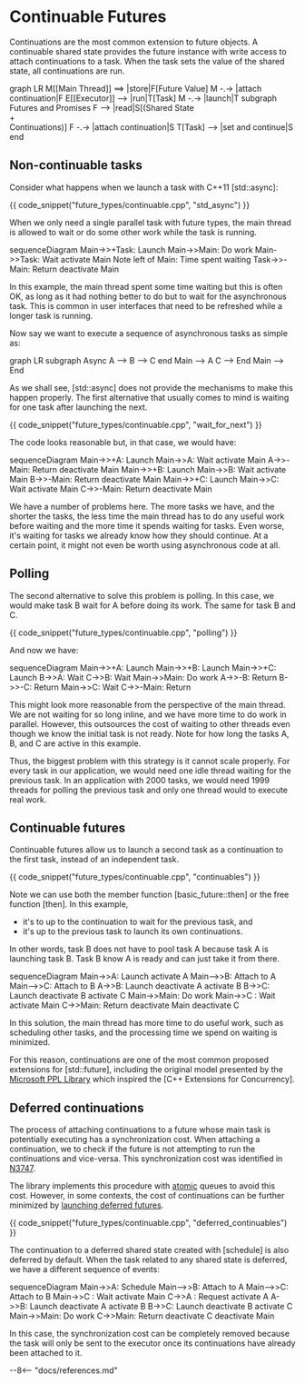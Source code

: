 # Continuable Futures

Continuations are the most common extension to future objects. A continuable shared state provides the future instance
with write access to attach continuations to a task. When the task sets the value of the shared state, all continuations
are run.

<div class="mermaid">
graph LR
M[[Main Thread]] ==> |store|F[Future Value]
M -.-> |attach continuation|F
E[[Executor]] --> |run|T[Task]
M -.-> |launch|T
subgraph Futures and Promises
F --> |read|S[(Shared State <br> + <br> Continuations)]
F -.-> |attach continuation|S
T[Task] --> |set and continue|S
end
</div>

## Non-continuable tasks

Consider what happens when we launch a task with C++11 [std::async]:

{{ code_snippet("future_types/continuable.cpp", "std_async") }}

When we only need a single parallel task with future types, the main thread is allowed to wait or do some other work
while the task is running.

<div class="mermaid">
sequenceDiagram
    Main->>+Task: Launch
    Main->>Main: Do work
    Main->>Task: Wait
    activate Main
    Note left of Main: Time spent waiting
    Task->>-Main: Return
    deactivate Main
</div>

In this example, the main thread spent some time waiting but this is often OK, as long as it had nothing better to do
but to wait for the asynchronous task. This is common in user interfaces that need to be refreshed while a longer task
is running.

Now say we want to execute a sequence of asynchronous tasks as simple as:

<div class="mermaid">
graph LR
subgraph Async
A --> B --> C
end
Main --> A
C --> End
Main --> End
</div>

As we shall see, [std::async] does not provide the mechanisms to make this happen properly. The first alternative that
usually comes to mind is waiting for one task after launching the next.

{{ code_snippet("future_types/continuable.cpp", "wait_for_next") }}

The code looks reasonable but, in that case, we would have:

<div class="mermaid">
sequenceDiagram
    Main->>+A: Launch
    Main->>A: Wait
    activate Main
    A->>-Main: Return
    deactivate Main
    Main->>+B: Launch
    Main->>B: Wait
    activate Main
    B->>-Main: Return
    deactivate Main
    Main->>+C: Launch
    Main->>C: Wait
    activate Main
    C->>-Main: Return
    deactivate Main
</div>

We have a number of problems here. The more tasks we have, and the shorter the tasks, the less time the main thread has
to do any useful work before waiting and the more time it spends waiting for tasks. Even worse, it's waiting for tasks
we already know how they should continue. At a certain point, it might not even be worth using asynchronous code at all.

## Polling

The second alternative to solve this problem is polling. In this case, we would make task B wait for A before doing its
work. The same for task B and C.

{{ code_snippet("future_types/continuable.cpp", "polling") }}

And now we have:

<div class="mermaid">
sequenceDiagram
    Main->>+A: Launch
    Main->>+B: Launch
    Main->>+C: Launch
    B->>A: Wait
    C->>B: Wait
    Main->>Main: Do work
    A->>-B: Return
    B->>-C: Return
    Main->>C: Wait
    C->>-Main: Return
</div>

This might look more reasonable from the perspective of the main thread. We are not waiting for so long inline, and we
have more time to do work in parallel. However, this outsources the cost of waiting to other threads even though we know
the initial task is not ready. Note for how long the tasks A, B, and C are active in this example.

Thus, the biggest problem with this strategy is it cannot scale properly. For every task in our application, we would
need one idle thread waiting for the previous task. In an application with 2000 tasks, we would need 1999 threads for
polling the previous task and only one thread would to execute real work.

## Continuable futures

Continuable futures allow us to launch a second task as a continuation to the first task, instead of an independent
task.

{{ code_snippet("future_types/continuable.cpp", "continuables") }}

Note we can use both the member function [basic_future::then] or the free function [then]. In this example,

- it's to up to the continuation to wait for the previous task, and
- it's up to the previous task to launch its own continuations.

In other words, task B does not have to pool task A because task A is launching task B. Task B know A is ready and can
just take it from there.

<div class="mermaid">
sequenceDiagram
    Main->>A: Launch
    activate A
    Main-->>B: Attach to A
    Main-->>C: Attach to B
    A->>B: Launch
    deactivate A
    activate B
    B->>C: Launch
    deactivate B
    activate C
    Main->>Main: Do work
    Main->>C : Wait
    activate Main
    C->>Main: Return
    deactivate Main
    deactivate C
</div>

In this solution, the main thread has more time to do useful work, such as scheduling other tasks, and the processing
time we spend on waiting is minimized.

For this reason, continuations are one of the most common proposed extensions for [std::future], including the original
model presented by
the [Microsoft PPL Library](https://docs.microsoft.com/en-us/cpp/parallel/concrt/parallel-patterns-library-ppl?redirectedfrom=MSDN&view=msvc-160)
which inspired the [C++ Extensions for Concurrency].

## Deferred continuations

The process of attaching continuations to a future whose main task is potentially executing has a synchronization cost.
When attaching a continuation, we to check if the future is not attempting to run the continuations and vice-versa. This
synchronization cost was identified in [N3747](http://www.open-std.org/jtc1/sc22/wg21/docs/papers/2013/n3747.pdf).

The library implements this procedure with [atomic](https://en.cppreference.com/w/cpp/atomic/atomic) queues to avoid
this cost. However, in some contexts, the cost of continuations can be further minimized
by [launching deferred futures](/futures/launching/).

{{ code_snippet("future_types/continuable.cpp", "deferred_continuables") }}

The continuation to a deferred shared state created with [schedule] is also deferred by default. When the task related
to any shared state is deferred, we have a different sequence of events:

<div class="mermaid">
sequenceDiagram
    Main->>A: Schedule
    Main-->>B: Attach to A
    Main-->>C: Attach to B
    Main->>C : Wait
    activate Main
    C->>A : Request
    activate A
    A->>B: Launch
    deactivate A
    activate B
    B->>C: Launch
    deactivate B
    activate C
    Main->>Main: Do work
    C->>Main: Return
    deactivate C
    deactivate Main
</div>

In this case, the synchronization cost can be completely removed because the task will only be sent to the executor once
its continuations have already been attached to it.

--8<-- "docs/references.md"